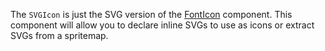 The `SVGIcon` is just the SVG version of the [FontIcon](/components/font-icons) component.
This component will allow you to declare inline SVGs to use as icons or extract SVGs from
a spritemap.
